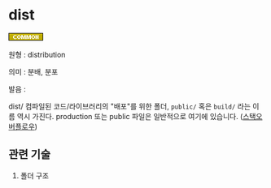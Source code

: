 <d-title>

# dist

</d-title>

<d-label>

<d-inner>

![Common](../../2TAT1C/Label_Common.png)

</d-inner>

</d-label>

<d-origin>

원형 : distribution

</d-origin>

<d-mean>

의미 : 분배, 분포

</d-mean>

<d-pronunciation>

발음 :

</d-pronunciation>

<d-content>

dist/
컴파일된 코드/라이브러리의 "배포"를 위한 폴더, `public/` 혹은 `build/` 라는 이름 역시 가진다. production 또는 public 파일은 일반적으로 여기에 있습니다.
([스택오버플로우](https://stackoverflow.com/questions/22842691/what-is-the-meaning-of-the-dist-directory-in-open-source-projects))

</d-content>

<d-relation>

## 관련 기술

<d-inner>

1. 폴더 구조

</d-inner>

</d-relation>
